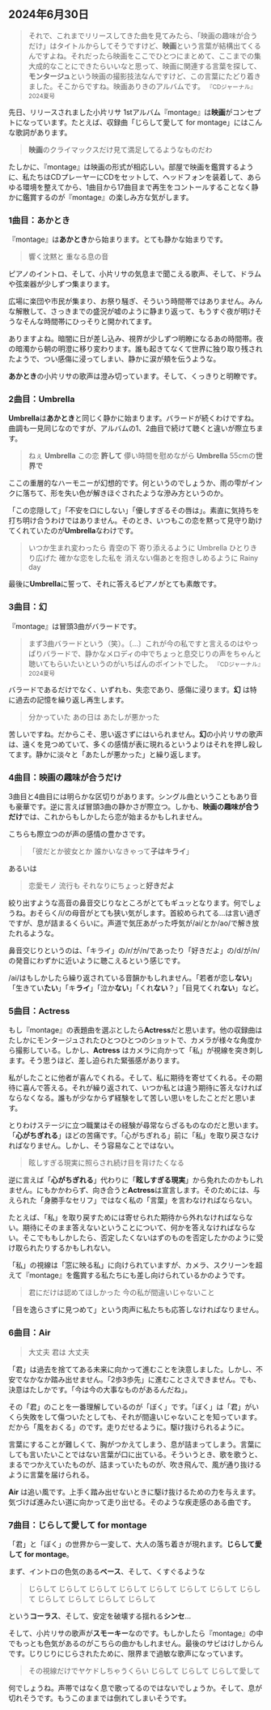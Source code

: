 ## 2024年6月30日 

> それで、これまでリリースしてきた曲を見てみたら、「映画の趣味が合うだけ」はタイトルからしてそうですけど、**映画**という言葉が結構出てくるんですよね。それだったら映画をここでひとつにまとめて、ここまでの集大成的なことにできたらいいなと思って、映画に関連する言葉を探して、**モンタージュ**という映画の撮影技法なんですけど、この言葉にたどり着きました。そこからですね。映画ありきのアルバムです。 <small>『CDジャーナル』2024夏号</small>

先日、リリースされました小片リサ 1stアルバム『montage』は**映画**がコンセプトになっています。たとえば、収録曲「じらして愛して for montage」にはこんな歌詞があります。

> **映画**のクライマックスだけ見て満足してるようなものだわ

たしかに、『montage』は映画の形式が相応しい。部屋で映画を鑑賞するように、私たちはCDプレーヤーにCDをセットして、ヘッドフォンを装着して、あらゆる環境を整えてから、1曲目から17曲目まで再生をコントールすることなく静かに鑑賞するのが『montage』の楽しみ方な気がします。

### 1曲目：あかとき

『montage』は**あかとき**から始まります。とても静かな始まりです。

> 響く沈黙と 重なる息の音

ピアノのイントロ、そして、小片リサの気息まで聞こえる歌声、そして、ドラムや弦楽器が少しずつ集まります。

広場に楽団や市民が集まり、お祭り騒ぎ、そういう時間帯ではありません。みんな解散して、さっきまでの盛況が嘘のように静まり返って、もうすぐ夜が明けそうなそんな時間帯にひっそりと開かれてます。

ありますよね。暗闇に日が差し込み、視界が少しずつ明瞭になるあの時間帯。夜の暗濁から朝の明澄に移り変わります。誰も起きてなくて世界に独り取り残されたようで、つい感傷に浸ってしまい、静かに涙が頬を伝うような。

**あかとき**の小片リサの歌声は澄み切っています。そして、くっきりと明瞭です。

### 2曲目：Umbrella

**Umbrella**は**あかとき**と同じく静かに始まります。バラードが続くわけですね。曲調も一見同じなのですが、アルバムの1、2曲目で続けて聴くと違いが際立ちます。

> ねぇ **Umbrella** この恋 **許して** 儚い時間を慰めながら **Umbrella** 55cmの**世界で**

ここの重層的なハーモニーが幻想的です。何というのでしょうか、雨の雫がインクに落ちて、形を失い色が解きほぐされたような滲み方というのか。

「この恋隠して」「不安を口にしない」「優しすぎるその唇は」。素直に気持ちを打ち明け合うわけではありません。そのとき、いつもこの恋を黙って見守り助けてくれていたのが**Umbrella**なわけです。

> いつか生まれ変わったら 青空の下 寄り添えるように Umbrella ひとりきり広げた 確かな恋をした私を 消えない傷あとを抱きしめるように Rainy day

最後に**Umbrella**に誓って、それに答えるピアノがとても素敵です。

### 3曲目：幻

『montage』は冒頭3曲がバラードです。

>まず3曲バラードという（笑）。〔…〕これが今の私ですと言えるのはやっぱりバラードで、静かなメロディの中でちょっと息交じりの声をちゃんと聴いてもらいたいというのがいちばんのポイントでした。  <small>『CDジャーナル』2024夏号</small>

バラードであるだけでなく、いずれも、失恋であり、感傷に浸ります。**幻** は特に過去の記憶を繰り返し再生します。

> 分かっていた あの日は あたしが悪かった

苦しいですね。だからこそ、思い返さずにはいられません。**幻**の小片リサの歌声は、遠くを見つめていて、多くの感情が表に現れるというよりはそれを押し殺してます。静かに淡々と「あたしが悪かった」と繰り返します。

### 4曲目：映画の趣味が合うだけ

3曲目と4曲目には明らかな区切りがあります。シングル曲ということもあり音も豪華です。逆に言えば冒頭3曲の静かさが際立つ。しかも、**映画の趣味が合うだけ**では、これからもしかしたら恋が始まるかもしれません。

こちらも際立つのが声の感情の豊かさです。

> 「彼だとか彼女とか 誰かいなきゃって**子はキライ**」

あるいは

> 恋愛モノ 流行も それなりにちょっと**好きだよ**

絞り出すような高音の鼻音交じりなところがとてもギュッとなります。何でしょうね。おそらく/i/の母音がとても狭い気がします。首絞められてる…は言い過ぎですが、息が詰まるくらいに。声道で気圧あがった呼気が/ai/とか/ao/で解き放たれるような。

鼻音交じりというのは、「キライ」の/r/が/n/であったり「好きだよ」の/d/が/n/の発音にわずかに近いように聴こえるという感じです。

/ai/はもしかしたら繰り返されている音韻かもしれません。「若者が恋し**ない**」「生きてい**たい**」「キ**ライ**」「泣か**ない**」「くれ**ない**？」「目見てくれ**ない**」など。

### 5曲目：Actress

もし『montage』の表題曲を選ぶとしたら**Actress**だと思います。他の収録曲はたしかにモンタージュされたひとつひとつのショットで、カメラが様々な角度から撮影している。しかし、**Actress** はカメラに向かって「私」が視線を突き刺します。そう思うほど、差し迫られた緊張感があります。

私がしたことに他者が喜んでくれる。そして、私に期待を寄せてくれる。その期待に喜んで答える。それが繰り返されて、いつか私とは違う期待に答えなければならなくなる。誰もが少なからず経験をして苦しい思いをしたことだと思います。

とりわけステージに立つ職業はその経験が尋常ならざるものなのだと思います。「**心がちぎれる**」ほどの苦痛です。「心がちぎれる」前に「私」を取り戻さなければなりません。しかし、そう容易なことではない。

> 眩しすぎる現実に照らされ続け目を背けたくなる

逆に言えば「**心がちぎれる**」代わりに「**眩しすぎる現実**」から免れたのかもしれません。にもかかわらず、向き合うと**Actress**は宣言します。そのためには、与えられた「身勝手なセリフ」ではなく私の「言葉」を言わなければならない。

たとえば、「私」を取り戻すためには寄せられた期待から外れなければならない。期待にそのまま答えないということについて、何かを答えなければならない。そこでももしかしたら、否定したくないはずのものを否定したかのように受け取られたりするかもしれない。

「私」の視線は「窓に映る私」に向けられていますが、カメラ、スクリーンを超えて『montage』を鑑賞する私たちにも差し向けられているかのようです。

> 君にだけは認めてほしかった 今の私が間違いじゃないこと

「目を逸らさずに見つめて」という肉声に私たちも応答しなければなりません。

### 6曲目：Air

> 大丈夫 君は 大丈夫

「君」は過去を捨ててある未来に向かって進むことを決意しました。しかし、不安でなかなか踏み出せません。「2歩3歩先」に進むことさえできません。でも、決意はたしかです。「今は今の大事なものがあるんだね」。

その「君」のことを一番理解しているのが「ぼく」です。「ぼく」は「君」がいくら失敗をして傷ついたとしても、それが間違いじゃないことを知っています。だから「風をおくる」のです。走りだせるように。駆け抜けられるように。

言葉にすることが難しくて、胸がつかえてしまう、息が詰まってしまう。言葉にしても言いたいことではない言葉が口に出ている。そういうとき、歌を歌うと、まるでつかえていたものが、詰まっていたものが、吹き飛んで、風が通り抜けるように言葉を届けられる。

**Air** は追い風です。上手く踏み出せないときに駆け抜けるための力を与えます。気づけば進みたい道に向かって走り出せる。そのような疾走感のある曲です。

### 7曲目：じらして愛して for montage

「君」と「ぼく」の世界から一変して、大人の落ち着きが現れます。**じらして愛して for montage**。

まず、イントロの色気のある**ベース**、そして、くすぐるような

> じらして じらして じらして じらして じらして じらして じらして じらして じらして じらして じらして じらして

という**コーラス**、そして、安定を破壊する揺れる**シンセ**…

そして、小片リサの歌声が**スモーキー**なのです。もしかしたら『montage』の中でもっとも色気があるのがこちらの曲かもしれません。最後のサビはけしからんです。じりじりにじらされたために、限界まで過敏な歌声になっています。

> その視線だけでヤケドしちゃうくらい じらして じらして じらして愛して

何でしょうね。声帯ではなく息で歌ってるのではないでしょうか。そして、息が切れそうです。もうこのままでは倒れてしまいそうです。